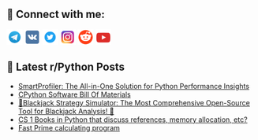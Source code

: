 ## 🔎 Connect with me:
[<img src="https://github.com/bullbesh/bullbesh/blob/main/images/Telegram.png" width="32" height="32" />](https://t.me/bullbesh)
[<img src="https://github.com/bullbesh/bullbesh/blob/main/images/VK.png" width="32" height="32" />](https://vk.com/bullbesh)
[<img src="https://github.com/bullbesh/bullbesh/blob/main/images/Twitter.png" width="32" height="32" />](https://twitter.com/bullbesh1)
[<img src="https://github.com/bullbesh/bullbesh/blob/main/images/Instagram.png" width="32" height="32" />](https://www.instagram.com/bullbesh)
[<img src="https://github.com/bullbesh/bullbesh/blob/main/images/Reddit.png" width="32" height="32" />](https://www.reddit.com/user/bullbesh)
[<img src="https://github.com/bullbesh/bullbesh/blob/main/images/YouTube.png" width="32" height="32" />](https://www.youtube.com/channel/UCtfjRs6uzgq5mfm8S06WTcg)

## 📕 Latest r/Python Posts
<!-- BLOG-POST-LIST:START -->
- [SmartProfiler: The All-in-One Solution for Python Performance Insights](https://www.reddit.com/r/Python/comments/1gdjz16/smartprofiler_the_allinone_solution_for_python/)
- [CPython Software Bill Of Materials](https://www.reddit.com/r/Python/comments/1gdhvnr/cpython_software_bill_of_materials/)
- [🔮Blackjack Strategy Simulator: The Most Comprehensive Open-Source Tool for Blackjack Analysis! 🔮](https://www.reddit.com/r/Python/comments/1gdg3e9/blackjack_strategy_simulator_the_most/)
- [CS 1 Books in Python that discuss references, memory allocation, etc?](https://www.reddit.com/r/Python/comments/1gdfhho/cs_1_books_in_python_that_discuss_references/)
- [Fast Prime calculating program](https://www.reddit.com/r/Python/comments/1gde4a0/fast_prime_calculating_program/)
<!-- BLOG-POST-LIST:END -->
